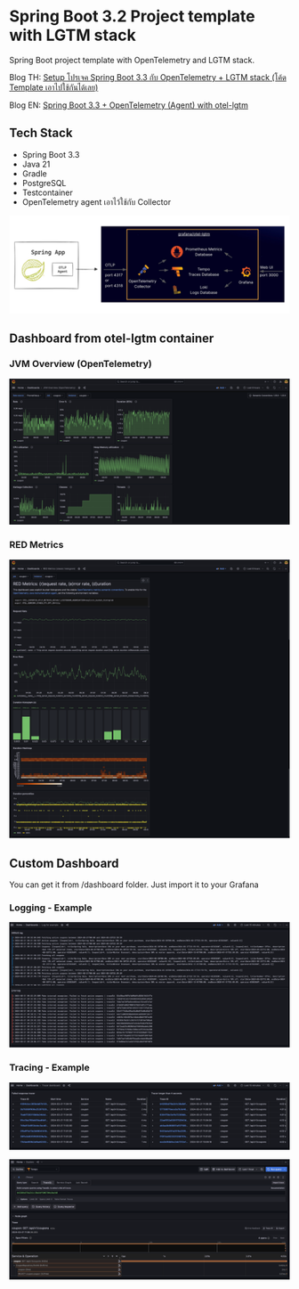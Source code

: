 # Spring Boot 3.2 Project template with LGTM stack

Spring Boot project template with OpenTelemetry and LGTM stack.

Blog TH: [Setup โปรเจค Spring Boot 3.3 กับ OpenTelemetry + LGTM stack (โค้ด Template เอาไปใช้กันได้เลย)](https://tpbabparn.medium.com/setup-โปรเจค-spring-boot-3-3-กับ-opentelemetry-lgtm-stack-โค้ด-template-เอาไปใช้กันได้เลย-1bb91dc9f7f5)

Blog EN: [Spring Boot 3.3 + OpenTelemetry (Agent) with otel-lgtm](https://medium.com/@tpbabparn/spring-boot-3-3-opentelemetry-agent-with-otel-lgtm-c9ecb100998e)

## Tech Stack

* Spring Boot 3.3 
* Java 21 
* Gradle 
* PostgreSQL 
* Testcontainer
* OpenTelemetry agent เอาไว้ใช้กับ Collector

![Diagram for this side project - Spring Boot + OpenTelemetry + LGTM Stack](images/img.png)

## Dashboard from otel-lgtm container

### JVM Overview (OpenTelemetry)

![img.png](images/img_5.png)

### RED Metrics

![img_1.png](images/img_1.png)

## Custom Dashboard

You can get it from /dashboard folder. Just import it to your Grafana

### Logging - Example

![img_2.png](images/img_2.png)

### Tracing - Example

![img_3.png](images/img_3.png)

![img_4.png](images/img_4.png)